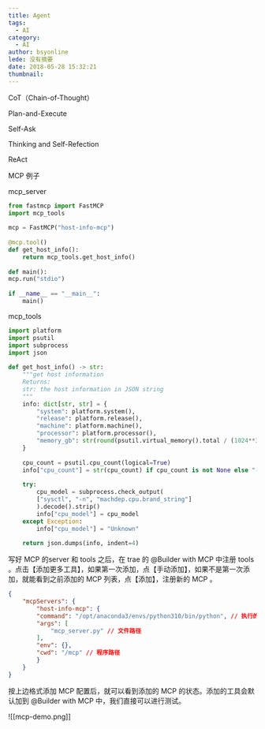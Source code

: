 ```yaml
---
title: Agent
tags:
  - AI
category:
  - AI
author: bsyonline
lede: 没有摘要
date: 2018-05-28 15:32:21
thumbnail:
---
```




CoT（Chain-of-Thought）



Plan-and-Execute



Self-Ask


Thinking and Self-Refection


ReAct





MCP 例子

mcp_server

```python
from fastmcp import FastMCP
import mcp_tools
  
mcp = FastMCP("host-info-mcp")
  
@mcp.tool()
def get_host_info():
	return mcp_tools.get_host_info()
  
def main():
mcp.run("stdio")
  
if __name__ == "__main__":
	main()
```

mcp_tools

```python
import platform
import psutil
import subprocess
import json
  
def get_host_info() -> str:
	"""get host information
	Returns:
	str: the host information in JSON string
	"""
	info: dict[str, str] = {
		"system": platform.system(),
		"release": platform.release(),
		"machine": platform.machine(),
		"processor": platform.processor(),
		"memory_gb": str(round(psutil.virtual_memory().total / (1024**3), 2)),
	}
	  
	cpu_count = psutil.cpu_count(logical=True)
	info["cpu_count"] = str(cpu_count) if cpu_count is not None else "-1"
	
	try:
		cpu_model = subprocess.check_output(
		["sysctl", "-n", "machdep.cpu.brand_string"]
		).decode().strip()
		info["cpu_model"] = cpu_model
	except Exception:
		info["cpu_model"] = "Unknown"
	  
	return json.dumps(info, indent=4)
```


写好 MCP 的server 和 tools 之后，在 trae 的 @Builder with MCP 中注册 tools 。点击【添加更多工具】，如果第一次添加，点【手动添加】，如果不是第一次添加，就能看到之前添加的 MCP 列表，点【添加】，注册新的 MCP 。

```json
{
	"mcpServers": {
		"host-info-mcp": {
		"command": "/opt/anaconda3/envs/python310/bin/python", // 执行的命令
		"args": [
			"mcp_server.py" // 文件路径
		],
		"env": {},
		"cwd": "/mcp" // 程序路径
		}
	}
}
```

按上边格式添加 MCP 配置后，就可以看到添加的 MCP 的状态。添加的工具会默认加到 @Builder with MCP 中，我们直接可以进行测试。

![[mcp-demo.png]]

